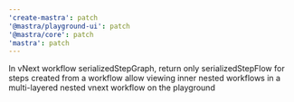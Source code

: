 ```yaml
---
'create-mastra': patch
'@mastra/playground-ui': patch
'@mastra/core': patch
'mastra': patch
---
```


In vNext workflow serializedStepGraph, return only serializedStepFlow for steps created from a workflow
allow viewing inner nested workflows in a multi-layered nested vnext workflow on the playground
